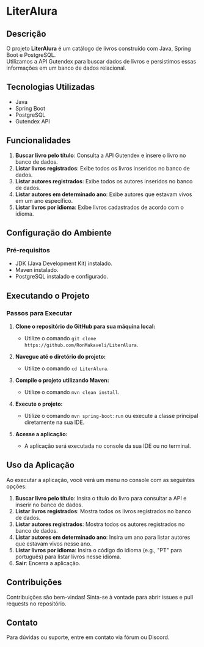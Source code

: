 # LiterAlura

## Descrição

O projeto **LiterAlura** é um catálogo de livros construído com Java, Spring Boot e PostgreSQL. <br>
Utilizamos a API Gutendex para buscar dados de livros e persistimos essas informações em um banco de dados relacional.

## Tecnologias Utilizadas

- Java
- Spring Boot
- PostgreSQL
- Gutendex API

## Funcionalidades

1. **Buscar livro pelo título**: Consulta a API Gutendex e insere o livro no banco de dados.
2. **Listar livros registrados**: Exibe todos os livros inseridos no banco de dados.
3. **Listar autores registrados**: Exibe todos os autores inseridos no banco de dados.
4. **Listar autores em determinado ano**: Exibe autores que estavam vivos em um ano específico.
5. **Listar livros por idioma**: Exibe livros cadastrados de acordo com o idioma.

## Configuração do Ambiente

### Pré-requisitos

- JDK (Java Development Kit) instalado.
- Maven instalado.
- PostgreSQL instalado e configurado.

## Executando o Projeto

### Passos para Executar

1. **Clone o repositório do GitHub para sua máquina local:**
   - Utilize o comando `git clone https://github.com/RonMakaveli/LiterAlura`.

2. **Navegue até o diretório do projeto:**
   - Utilize o comando `cd LiterAlura`.

3. **Compile o projeto utilizando Maven:**
   - Utilize o comando `mvn clean install`.

4. **Execute o projeto:**
   - Utilize o comando `mvn spring-boot:run` ou execute a classe principal diretamente na sua IDE.

5. **Acesse a aplicação:**
   - A aplicação será executada no console da sua IDE ou no terminal.

## Uso da Aplicação

Ao executar a aplicação, você verá um menu no console com as seguintes opções:
  
1. **Buscar livro pelo título**: Insira o título do livro para consultar a API e inserir no banco de dados.
2. **Listar livros registrados**: Mostra todos os livros registrados no banco de dados.
3. **Listar autores registrados**: Mostra todos os autores registrados no banco de dados.
4. **Listar autores em determinado ano**: Insira um ano para listar autores que estavam vivos nesse ano.
5. **Listar livros por idioma**: Insira o código do idioma (e.g., "PT" para português) para listar livros nesse idioma.
6. **Sair**: Encerra a aplicação.

## Contribuições

Contribuições são bem-vindas! Sinta-se à vontade para abrir issues e pull requests no repositório.

## Contato

Para dúvidas ou suporte, entre em contato via fórum ou Discord.
